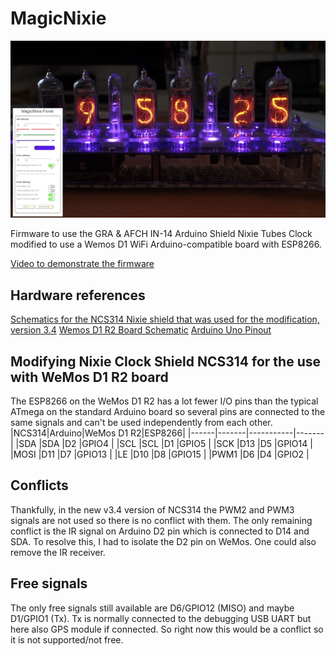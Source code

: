# MagicNixie
![MagicNixie running on an NCS314 Nixie Clock](MagicNixiePictureSmall.jpg)

Firmware to use the GRA &amp; AFCH IN-14 Arduino Shield Nixie Tubes Clock modified to use a Wemos D1 WiFi Arduino-compatible board with ESP8266.

[Video to demonstrate the firmware](https://youtu.be/gqnWdiJaWJw)
## Hardware references
[Schematics for the NCS314 Nixie shield that was used for the modification, version 3.4](http://gra-afch.com/content/uploads/2020/12/Scheme-Shield-NCS314-6-v3.4.pdf)
[Wemos D1 R2 Board Schematic](https://www.openhacks.com/uploadsproductos/wemos-d1-r2-schematic.pdf)
[Arduino Uno Pinout](https://diyi0t.com/wp-content/uploads/2019/08/Arduino-Uno-Pinout-1.png)
## Modifying Nixie Clock Shield NCS314 for the use with WeMos D1 R2 board
The ESP8266 on the WeMos D1 R2 has a lot fewer I/O pins than the typical ATmega on the standard Arduino board so several pins are connected to the same signals and can't be used independently from each other.
|NCS314|Arduino|WeMos D1 R2|ESP8266|
|------|-------|-----------|-------|
|SDA |SDA |D2 |GPIO4 |
|SCL |SCL |D1 |GPIO5 |
|SCK |D13 |D5 |GPIO14 |
|MOSI |D11 |D7 |GPIO13 |
|LE |D10 |D8 |GPIO15 |
|PWM1 |D6 |D4 |GPIO2 |
## Conflicts
Thankfully, in the new v3.4 version of NCS314 the PWM2 and PWM3 signals are not used so there is no conflict with them. The only remaining conflict is the IR signal on Arduino D2 pin which is connected to D14 and SDA. To resolve this, I had to isolate the D2 pin on WeMos. One could also remove the IR receiver.
## Free signals
The only free signals still available are D6/GPIO12 (MISO) and maybe D1/GPIO1 (Tx). Tx is normally connected to the debugging USB UART but here also GPS module if connected. So right now this would be a conflict so it is not supported/not free.
